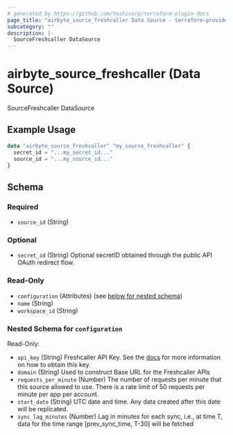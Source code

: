 ```yaml
---
# generated by https://github.com/hashicorp/terraform-plugin-docs
page_title: "airbyte_source_freshcaller Data Source - terraform-provider-airbyte"
subcategory: ""
description: |-
  SourceFreshcaller DataSource
---
```


# airbyte_source_freshcaller (Data Source)

SourceFreshcaller DataSource

## Example Usage

```terraform
data "airbyte_source_freshcaller" "my_source_freshcaller" {
  secret_id = "...my_secret_id..."
  source_id = "...my_source_id..."
}
```

<!-- schema generated by tfplugindocs -->
## Schema

### Required

- `source_id` (String)

### Optional

- `secret_id` (String) Optional secretID obtained through the public API OAuth redirect flow.

### Read-Only

- `configuration` (Attributes) (see [below for nested schema](#nestedatt--configuration))
- `name` (String)
- `workspace_id` (String)

<a id="nestedatt--configuration"></a>
### Nested Schema for `configuration`

Read-Only:

- `api_key` (String) Freshcaller API Key. See the <a href="https://docs.airbyte.com/integrations/sources/freshcaller">docs</a> for more information on how to obtain this key.
- `domain` (String) Used to construct Base URL for the Freshcaller APIs
- `requests_per_minute` (Number) The number of requests per minute that this source allowed to use. There is a rate limit of 50 requests per minute per app per account.
- `start_date` (String) UTC date and time. Any data created after this date will be replicated.
- `sync_lag_minutes` (Number) Lag in minutes for each sync, i.e., at time T, data for the time range [prev_sync_time, T-30] will be fetched


